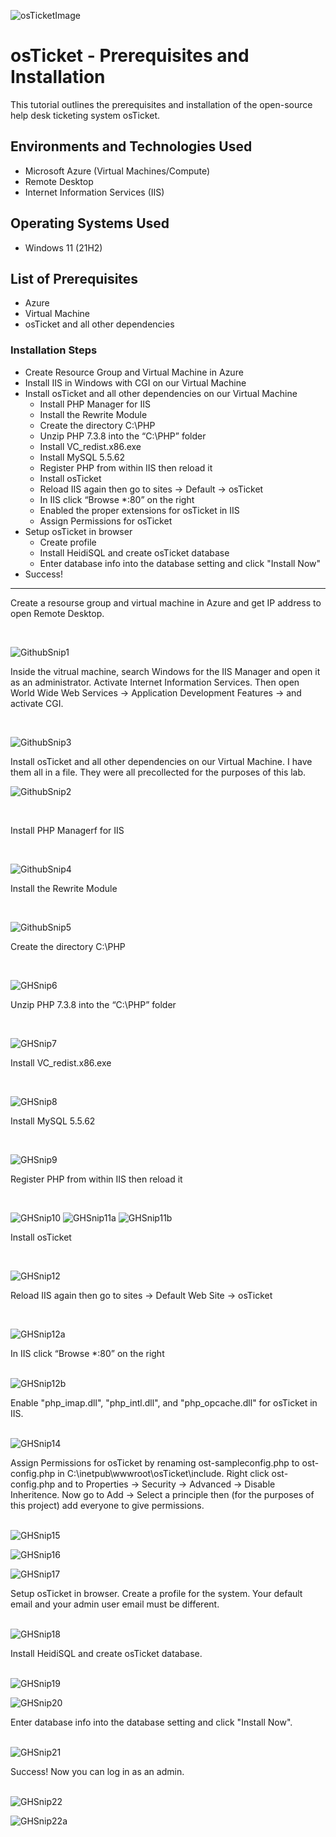 ![osTicketImage](https://github.com/user-attachments/assets/4288550c-e3df-4f74-b292-eb7aa85c8e28)

<h1>osTicket - Prerequisites and Installation</h1>
This tutorial outlines the prerequisites and installation of the open-source help desk ticketing system osTicket.<br />

<h2>Environments and Technologies Used</h2>

- Microsoft Azure (Virtual Machines/Compute)
- Remote Desktop
- Internet Information Services (IIS)

<h2>Operating Systems Used </h2>

- Windows 11</b> (21H2)

<h2>List of Prerequisites</h2>

- Azure
- Virtual Machine
- osTicket and all other dependencies

<h3>Installation Steps</h3>

- Create Resource Group and Virtual Machine in Azure
- Install IIS in Windows with CGI on our Virtual Machine
- Install osTicket and all other dependencies on our Virtual Machine
  - Install PHP Manager for IIS
  - Install the Rewrite Module
  - Create the directory C:\PHP
  - Unzip PHP 7.3.8 into the “C:\PHP” folder
  - Install VC_redist.x86.exe
  - Install MySQL 5.5.62
  - Register PHP from within IIS then reload it
  - Install osTicket
  - Reload IIS again then go to sites -> Default -> osTicket
  - In IIS click “Browse *:80” on the right
  - Enabled the proper extensions for osTicket in IIS
  - Assign Permissions for osTicket
- Setup osTicket in browser
  - Create profile
  - Install HeidiSQL and create osTicket database
  - Enter database info into the database setting and click "Install Now"
- Success!

____________________________________________________________________________________________________________________________
<p>
Create a resourse group and virtual machine in Azure and get IP address to open Remote Desktop. 
</p>
<br />


![GithubSnip1](https://github.com/user-attachments/assets/73eeba0a-2d82-4ec5-b1e9-e8117efe605f)


<p>
Inside the vitrual machine, search Windows for the IIS Manager and open it as an administrator. Activate Internet Information Services. Then open World Wide Web Services -> Application Development Features -> and activate CGI.
</p>
<br />


![GithubSnip3](https://github.com/user-attachments/assets/7ef93750-7ba7-4f69-b9d0-7be136c03f8d)


<p>
Install osTicket and all other dependencies on our Virtual Machine. I have them all in a file. They were all precollected for the purposes of this lab.
</p>


![GithubSnip2](https://github.com/user-attachments/assets/45174afd-3be4-44cf-ab3b-9ac54dc6ab3b)


<br />
<p>
Install PHP Managerf for IIS
</p>
<br />


![GithubSnip4](https://github.com/user-attachments/assets/6b06f38a-6b9d-40cd-ad70-14a7f3895a89)


<p>
Install the Rewrite Module
</p>
<br />


![GithubSnip5](https://github.com/user-attachments/assets/0ff29075-2c57-4dea-b146-2ac89914202d)


<p>
Create the directory C:\PHP
</p>
<br />


![GHSnip6](https://github.com/user-attachments/assets/879ec589-dc6e-4c35-93e0-cf3b9453130f)



<p>
Unzip PHP 7.3.8 into the “C:\PHP” folder
</p>
<br />

![GHSnip7](https://github.com/user-attachments/assets/8be1fcb5-8126-4f6c-86b3-0d66601f420b)


<p>
Install VC_redist.x86.exe
</p>
<br />

![GHSnip8](https://github.com/user-attachments/assets/1f7c5d78-30d1-46e5-94ec-a9d2d76e37c9)


<p>
Install MySQL 5.5.62
</p>
<br />


![GHSnip9](https://github.com/user-attachments/assets/bc408ca8-cf5b-478a-8c3f-868846353c29)


<p>
Register PHP from within IIS then reload it
</p>
<br />


![GHSnip10](https://github.com/user-attachments/assets/ddc2cb48-1249-4975-b32a-cd7da9d5a3b0)
![GHSnip11a](https://github.com/user-attachments/assets/f9b6b927-f658-476c-b53f-da1b19f8fc7f)
![GHSnip11b](https://github.com/user-attachments/assets/8941c1bc-a5ce-4f2d-90ab-eb46c134e2c6)


<p>
Install osTicket
</p>
<br />


![GHSnip12](https://github.com/user-attachments/assets/a7dc5693-33e4-4326-87d7-c8d8532b560c)


<p>
Reload IIS again then go to sites -> Default Web Site -> osTicket
</p>
<br />


![GHSnip12a](https://github.com/user-attachments/assets/1fd5843f-ee65-403e-b33f-604c13c314cd)


<p>
In IIS click “Browse *:80” on the right
</p>
<br /


![GHSnip12b](https://github.com/user-attachments/assets/0d6b53ae-a568-43d1-af39-e09f83355dec)


<p>
Enable "php_imap.dll", "php_intl.dll", and "php_opcache.dll" for osTicket in IIS.
</p>
<br /


![GHSnip14](https://github.com/user-attachments/assets/f6ed3739-90b2-4f33-814a-c5697f89fea5)


<p>
Assign Permissions for osTicket by renaming ost-sampleconfig.php to ost-config.php in C:\inetpub\wwwroot\osTicket\include.
Right click ost-config.php and to Properties -> Security -> Advanced -> Disable Inheritence.
Now go to Add -> Select a principle then (for the purposes of this project) add everyone to give permissions.
</p>
<br /


![GHSnip15](https://github.com/user-attachments/assets/976d33de-8a0e-4850-b4d9-484c1424176a)

![GHSnip16](https://github.com/user-attachments/assets/c0176bd0-2ae9-43c4-8d93-0a33426fe8fb)

![GHSnip17](https://github.com/user-attachments/assets/8bd21572-9fb8-4097-b097-c85bf90561ef)


<p>
Setup osTicket in browser. Create a profile for the system. Your default email and your admin user email must be different.
</p>
<br /


![GHSnip18](https://github.com/user-attachments/assets/b8c805cf-5287-4229-b90f-6fc38e3be310)


<p>
Install HeidiSQL and create osTicket database.
</p>
<br /


![GHSnip19](https://github.com/user-attachments/assets/ff87250e-2ecc-48f9-abb4-f12eeacd5dcd)

![GHSnip20](https://github.com/user-attachments/assets/b5dc568b-49c1-4443-aab1-eb1e5dc19548)


<p>
Enter database info into the database setting and click "Install Now".
</p>
<br /


![GHSnip21](https://github.com/user-attachments/assets/af2c5524-be2d-474f-ba30-da708fe65138)


<p>
Success! Now you can log in as an admin. 
</p>
<br /


![GHSnip22](https://github.com/user-attachments/assets/9b0fbf0e-6c34-4562-abc8-8647b427be00)

![GHSnip22a](https://github.com/user-attachments/assets/a89d52a4-4dee-4afc-99c4-cefb88a2895d)
